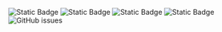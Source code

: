 ![Static Badge](https://img.shields.io/badge/blacklists-61-000000) ![Static Badge](https://img.shields.io/badge/blacklisted-2940922-cc0000) ![Static Badge](https://img.shields.io/badge/whitelisted-2250-00CC00) ![Static Badge](https://img.shields.io/badge/streaming_blacklist-28107-000000) ![GitHub issues](https://img.shields.io/github/issues/fabriziosalmi/blacklists)
